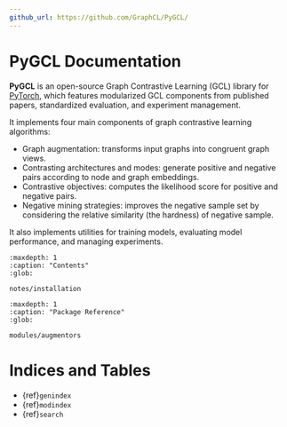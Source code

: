 ```yaml
---
github_url: https://github.com/GraphCL/PyGCL/
---
```


# PyGCL Documentation

**PyGCL** is an open-source Graph Contrastive Learning (GCL) library for [PyTorch](https://pytorch.org/), which features modularized GCL components from published papers, standardized evaluation, and experiment management.

It implements four main components of graph contrastive learning algorithms:
* Graph augmentation: transforms input graphs into congruent graph views.
* Contrasting architectures and modes: generate positive and negative pairs according to node and graph embeddings.
* Contrastive objectives: computes the likelihood score for positive and negative pairs.
* Negative mining strategies: improves the negative sample set by considering the relative similarity (the hardness) of negative sample.

It also implements utilities for training models, evaluating model performance, and managing experiments.

```{toctree}
:maxdepth: 1
:caption: "Contents"
:glob:

notes/installation
```

```{toctree}
:maxdepth: 1
:caption: "Package Reference"
:glob:

modules/augmentors
```

# Indices and Tables

* {ref}`genindex`
* {ref}`modindex`
* {ref}`search`
